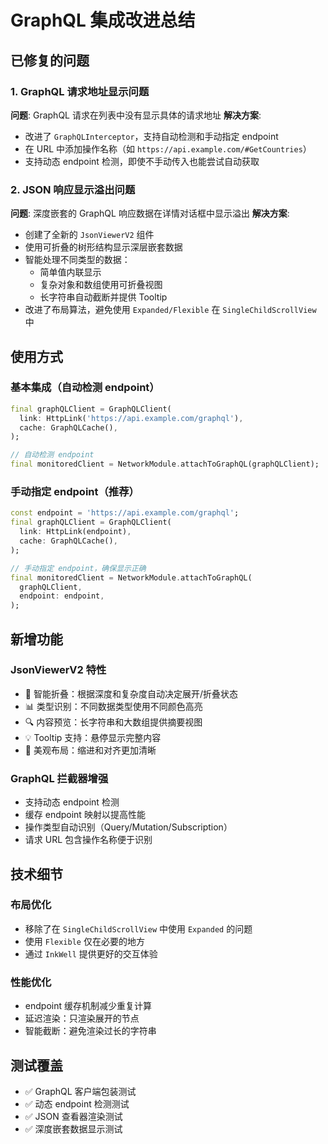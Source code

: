 # GraphQL 集成改进总结

## 已修复的问题

### 1. GraphQL 请求地址显示问题
**问题**: GraphQL 请求在列表中没有显示具体的请求地址
**解决方案**: 
- 改进了 `GraphQLInterceptor`，支持自动检测和手动指定 endpoint
- 在 URL 中添加操作名称（如 `https://api.example.com/#GetCountries`）
- 支持动态 endpoint 检测，即使不手动传入也能尝试自动获取

### 2. JSON 响应显示溢出问题
**问题**: 深度嵌套的 GraphQL 响应数据在详情对话框中显示溢出
**解决方案**: 
- 创建了全新的 `JsonViewerV2` 组件
- 使用可折叠的树形结构显示深层嵌套数据
- 智能处理不同类型的数据：
  - 简单值内联显示
  - 复杂对象和数组使用可折叠视图
  - 长字符串自动截断并提供 Tooltip
- 改进了布局算法，避免使用 `Expanded/Flexible` 在 `SingleChildScrollView` 中

## 使用方式

### 基本集成（自动检测 endpoint）
```dart
final graphQLClient = GraphQLClient(
  link: HttpLink('https://api.example.com/graphql'),
  cache: GraphQLCache(),
);

// 自动检测 endpoint
final monitoredClient = NetworkModule.attachToGraphQL(graphQLClient);
```

### 手动指定 endpoint（推荐）
```dart
const endpoint = 'https://api.example.com/graphql';
final graphQLClient = GraphQLClient(
  link: HttpLink(endpoint),
  cache: GraphQLCache(),
);

// 手动指定 endpoint，确保显示正确
final monitoredClient = NetworkModule.attachToGraphQL(
  graphQLClient,
  endpoint: endpoint,
);
```

## 新增功能

### JsonViewerV2 特性
- 🎯 智能折叠：根据深度和复杂度自动决定展开/折叠状态
- 📊 类型识别：不同数据类型使用不同颜色高亮
- 🔍 内容预览：长字符串和大数组提供摘要视图
- 💡 Tooltip 支持：悬停显示完整内容
- 🎨 美观布局：缩进和对齐更加清晰

### GraphQL 拦截器增强
- 支持动态 endpoint 检测
- 缓存 endpoint 映射以提高性能
- 操作类型自动识别（Query/Mutation/Subscription）
- 请求 URL 包含操作名称便于识别

## 技术细节

### 布局优化
- 移除了在 `SingleChildScrollView` 中使用 `Expanded` 的问题
- 使用 `Flexible` 仅在必要的地方
- 通过 `InkWell` 提供更好的交互体验

### 性能优化
- endpoint 缓存机制减少重复计算
- 延迟渲染：只渲染展开的节点
- 智能截断：避免渲染过长的字符串

## 测试覆盖
- ✅ GraphQL 客户端包装测试
- ✅ 动态 endpoint 检测测试
- ✅ JSON 查看器渲染测试
- ✅ 深度嵌套数据显示测试